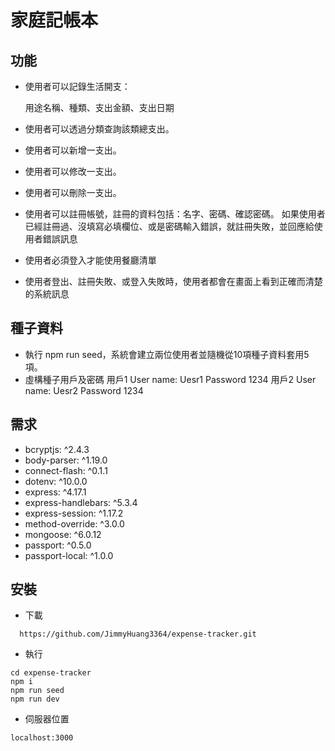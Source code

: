 # 家庭記帳本

## 功能
- 使用者可以記錄生活開支：

  用途名稱、種類、支出金額、支出日期

- 使用者可以透過分類查詢該類總支出。
- 使用者可以新增一支出。
- 使用者可以修改一支出。
- 使用者可以刪除一支出。
- 使用者可以註冊帳號，註冊的資料包括：名字、密碼、確認密碼。
    如果使用者已經註冊過、沒填寫必填欄位、或是密碼輸入錯誤，就註冊失敗，並回應給使用者錯誤訊息
- 使用者必須登入才能使用餐廳清單
- 使用者登出、註冊失敗、或登入失敗時，使用者都會在畫面上看到正確而清楚的系統訊息

## 種子資料
- 執行 npm run seed，系統會建立兩位使用者並隨機從10項種子資料套用5項。
- 虛構種子用戶及密碼
  用戶1
    User name: Uesr1
    Password 1234
  用戶2
    User name: Uesr2
    Password 1234

## 需求
- bcryptjs: ^2.4.3
- body-parser: ^1.19.0
- connect-flash: ^0.1.1
- dotenv: ^10.0.0
- express: ^4.17.1
- express-handlebars: ^5.3.4
- express-session: ^1.17.2
- method-override: ^3.0.0
- mongoose: ^6.0.12
- passport: ^0.5.0
- passport-local: ^1.0.0

## 安裝
- 下載
```
  https://github.com/JimmyHuang3364/expense-tracker.git
```
- 執行
```
cd expense-tracker
npm i
npm run seed
npm run dev
```
- 伺服器位置
```
localhost:3000
```